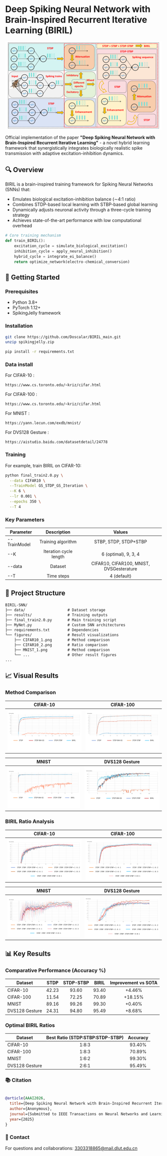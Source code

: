 # Deep Spiking Neural Network with Brain-Inspired Recurrent Iterative Learning (BIRIL)

![BIRIL Architecture](https://github.com/Doscalar/BIRIL_main/blob/main/figure/BIRIL.jpg)

Official implementation of the paper **"Deep Spiking Neural Network with Brain-Inspired Recurrent Iterative Learning"** - a novel hybrid learning framework that synergistically integrates biologically realistic spike transmission with adaptive excitation-inhibition dynamics.

## 🔍 Overview

BIRIL is a brain-inspired training framework for Spiking Neural Networks (SNNs) that:
- Emulates biological excitation-inhibition balance (∼4:1 ratio)
- Combines STDP-based local learning with STBP-based global learning
- Dynamically adjusts neuronal activity through a three-cycle training strategy
- Achieves state-of-the-art performance with low computational overhead

```python
# Core training mechanism
def train_BIRIL():
    excitation_cycle = simulate_biological_excitation()
    inhibition_cycle = apply_neural_inhibition()
    hybrid_cycle = integrate_ei_balance()
    return optimize_network(electro-chemical_conversion)
```

## 🚀 Getting Started

### Prerequisites

- Python 3.8+
- PyTorch 1.12+
- SpikingJelly framework

### Installation

```bash
git clone https://github.com/Doscalar/BIRIL_main.git
unzip spikingjelly.zip
```

```bash
pip install -r requirements.txt
```

### Data install

For CIFAR-10 : 

```shell
https://www.cs.toronto.edu/~kriz/cifar.html
```

For CIFAR-100 : 

```shell
https://www.cs.toronto.edu/~kriz/cifar.html
```

For MNIST : 

```shell
https://yann.lecun.com/exdb/mnist/
```

For DVS128 Gesture : 

```shell
https://aistudio.baidu.com/datasetdetail/24778
```

### Training

For example, train BIRIL on CIFAR-10:


```bash
python final_train2.0.py \
  --data CIFAR10 \
  --TrainModel GS_STDP_GS_Iteration \
  --K 6 \
  --lr 0.001 \
  --epochs 350 \
  --T 4
```

### Key Parameters

|   Parameter    |            Description           |                   Values                   |
|----------------|:--------------------------------:|:------------------------------------------:|
| --TrainModel   |         Training algorithm       |            STBP, STDP, STDP+STBP           |
|     --K        |      Iteration cycle length      |            6 (optimal), 9, 3, 4            |
|    --data      |              Dataset             |  CIFAR10, CIFAR100, MNIST, DVSGesterature  |
|     --T        |             Time steps           |                 4 (default)                |


## 📂 Project Structure

```test
BIRIL-SNN/
├── data/                   # Dataset storage
├── results/                # Training outputs
├── final_train2.0.py       # Main training script
├── MyNet.py                # Custom SNN architectures
├── requirements.txt        # Dependencies
└── figures/                # Result visualizations
    ├── CIFAR10_1.png       # Method comparison
    ├── CIFAR10_2.png       # Ratio comparison
    ├── MNIST_1.png         # Method comparison
    └── ...                 # Other result figures
...
```

## 📈 Visual Results

### Method Comparison

|                                   CIFAR-10                                       |                                     CIFAR-100                                      |
|----------------------------------------------------------------------------------|------------------------------------------------------------------------------------|
|![CIFAR-10](https://github.com/Doscalar/BIRIL_main/blob/main/figure/CIFAR10_1.png)|![CIFAR-100](https://github.com/Doscalar/BIRIL_main/blob/main/figure/CIFAR100_1.png)|


|                                   MNIST                                     |                                  DVS128 Gesture                                    |
|-----------------------------------------------------------------------------|------------------------------------------------------------------------------------|
|![MNIST](https://github.com/Doscalar/BIRIL_main/blob/main/figure/MNIST_1.png)|![DVS128 Gesture](https://github.com/Doscalar/BIRIL_main/blob/main/figure/DVS_1.png)|


### BIRIL Ratio Analysis


|                                   CIFAR-10                                       |                                     CIFAR-100                                      |
|----------------------------------------------------------------------------------|------------------------------------------------------------------------------------|
|![CIFAR-10](https://github.com/Doscalar/BIRIL_main/blob/main/figure/CIFAR10_2.png)|![CIFAR-100](https://github.com/Doscalar/BIRIL_main/blob/main/figure/CIFAR100_2.png)|


|                                   MNIST                                     |                                  DVS128 Gesture                                    |
|-----------------------------------------------------------------------------|------------------------------------------------------------------------------------|
|![MNIST](https://github.com/Doscalar/BIRIL_main/blob/main/figure/MNIST_2.png)|![DVS128 Gesture](https://github.com/Doscalar/BIRIL_main/blob/main/figure/DVS_2.png)|


## 📊 Key Results

### Comparative Performance (Accuracy %)

|    Dataset     | STDP   | STDP-STBP | BIRIL  | Improvement vs SOTA |
|----------------|:------:|:---------:|:------:|:-------------------:|
| CIFAR-10       | 42.23  |   93.60   | 93.40  |       +4.46%        |
| CIFAR-100      | 11.54  |   72.25   | 70.89  |       +18.15%       |
| MNIST          | 89.16  |   99.26   | 99.30  |       +0.40%        |
| DVS128 Gesture | 24.31  |   94.80   | 95.49  |       +8.68%        |

### Optimal BIRIL Ratios

|    Dataset     | Best Ratio (STDP:STBP:STDP-STBP) | Accuracy |
|----------------|:--------------------------------:|:--------:|
| CIFAR-10       |               1:8:3              |  93.40%  |
| CIFAR-100      |               1:8:3              |  70.89%  |
| MNIST          |               1:6:2              |  99.30%  |
| DVS128 Gesture |               2:6:1              |  95.49%  |


### 📚 Citation

```bibtex

@article{AAAI2026,
  title={Deep Spiking Neural Network with Brain-Inspired Recurrent Iterative Learning},
  author={Anonymous},
  journal={Submitted to IEEE Transactions on Neural Networks and Learning Systems},
  year={2025}
}

```

### 📧 Contact

For questions and collaborations: 3303318865@mail.dlut.edu.cn

